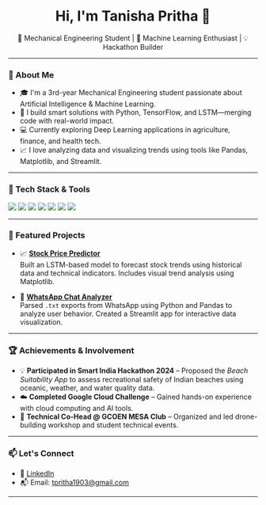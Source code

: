 <h1 align="center">Hi, I'm Tanisha Pritha 👋</h1> 
<p align="center">
🌱 Mechanical Engineering Student | 🤖 Machine Learning Enthusiast | 💡 Hackathon Builder
</p>

---

### 🚀 About Me

- 🎓 I'm a 3rd-year Mechanical Engineering student passionate about Artificial Intelligence & Machine Learning.
- 🤖 I build smart solutions with Python, TensorFlow, and LSTM—merging code with real-world impact.
- 💻 Currently exploring Deep Learning applications in agriculture, finance, and health tech.
- 📈 I love analyzing data and visualizing trends using tools like Pandas, Matplotlib, and Streamlit.

---

### 🔧 Tech Stack & Tools

<p align="left">
  <img src="https://img.shields.io/badge/Python-3776AB?style=flat&logo=python&logoColor=white" />
  <img src="https://img.shields.io/badge/TensorFlow-FF6F00?style=flat&logo=tensorflow&logoColor=white" />
  <img src="https://img.shields.io/badge/Keras-D00000?style=flat&logo=keras&logoColor=white" />
  <img src="https://img.shields.io/badge/Streamlit-FF4B4B?style=flat&logo=streamlit&logoColor=white" />
  <img src="https://img.shields.io/badge/React-20232A?style=flat&logo=react&logoColor=61DAFB" />
  <img src="https://img.shields.io/badge/MySQL-4479A1?style=flat&logo=mysql&logoColor=white" />
  <img src="https://img.shields.io/badge/Google Cloud-4285F4?style=flat&logo=googlecloud&logoColor=white" />
</p>

---

### 📌 Featured Projects

- 📈 [**Stock Price Predictor**](https://github.com/tanishapritha/stock-price-predictor)  
  Built an LSTM-based model to forecast stock trends using historical data and technical indicators. Includes visual trend analysis using Matplotlib.

- 💬 [**WhatsApp Chat Analyzer**](https://github.com/tanishapritha/whatsapp-chat-analyzer)  
  Parsed `.txt` exports from WhatsApp using Python and Pandas to analyze user behavior. Created a Streamlit app for interactive data visualization.

---

### 🏆 Achievements & Involvement

- 💡 **Participated in Smart India Hackathon 2024** – Proposed the *Beach Suitability App* to assess recreational safety of Indian beaches using oceanic, weather, and water quality data.
- ☁️ **Completed Google Cloud Challenge** – Gained hands-on experience with cloud computing and AI tools.
- 🚀 **Technical Co-Head @ GCOEN MESA Club** – Organized and led drone-building workshop and student technical events.

---

### 📫 Let's Connect

- 💼 [LinkedIn](https://www.linkedin.com/in/tanishapritha)
- 📬 Email: tpritha1903@gmail.com

---

